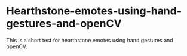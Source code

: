 # Hearthstone-emotes-using-hand-gestures-and-openCV
This is a short test for hearthstone emotes using hand gestures and openCV.
